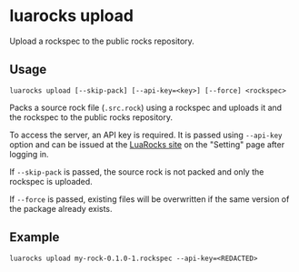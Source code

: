 # luarocks upload

Upload a rockspec to the public rocks repository.

## Usage

`luarocks upload [--skip-pack] [--api-key=<key>] [--force] <rockspec>`

Packs a source rock file (`.src.rock`) using a rockspec and uploads it
and the rockspec to the public rocks repository.

To access the server, an API key is required. It is passed using `--api-key`
option and can be issued at the [LuaRocks site](https://luarocks.org/) on
the "Setting" page after logging in.

If `--skip-pack` is passed, the source rock is not packed and only the rockspec
is uploaded.

If `--force` is passed, existing files will be overwritten if the same version
of the package already exists.

## Example

```
luarocks upload my-rock-0.1.0-1.rockspec --api-key=<REDACTED>
```
